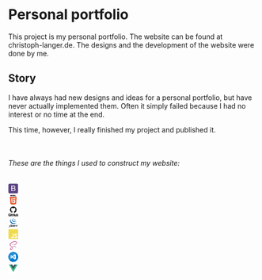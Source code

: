 # Personal portfolio
This project is my personal portfolio. The website can be found at christoph-langer.de. 
The designs and the development of the website were done by me. 

## Story
I have always had new designs and ideas for a personal portfolio, but have never actually implemented them. Often it simply failed because I had no interest or no time at the end.

This time, however, I really finished my project and published it.

<br>

###### These are the things I used to construct my website:
<code><img height="20" src="https://raw.githubusercontent.com/chris23lngr/chris23lngr/main/assets/icons/bootstrap.png">
<img height="20" src="https://raw.githubusercontent.com/chris23lngr/chris23lngr/main/assets/icons/html.png">
<img height="20" src="https://raw.githubusercontent.com/chris23lngr/chris23lngr/main/assets/icons/github.png">
<img height="20" src="https://raw.githubusercontent.com/chris23lngr/chris23lngr/main/assets/icons/jquery.png">
<img height="20" src="https://raw.githubusercontent.com/chris23lngr/chris23lngr/main/assets/icons/js.png">
<img height="20" src="https://raw.githubusercontent.com/chris23lngr/chris23lngr/main/assets/icons/scss.png">
<img height="20" src="https://raw.githubusercontent.com/chris23lngr/chris23lngr/main/assets/icons/vscode.png">
<img height="20" src="https://raw.githubusercontent.com/chris23lngr/chris23lngr/main/assets/icons/vue.png"></code>

